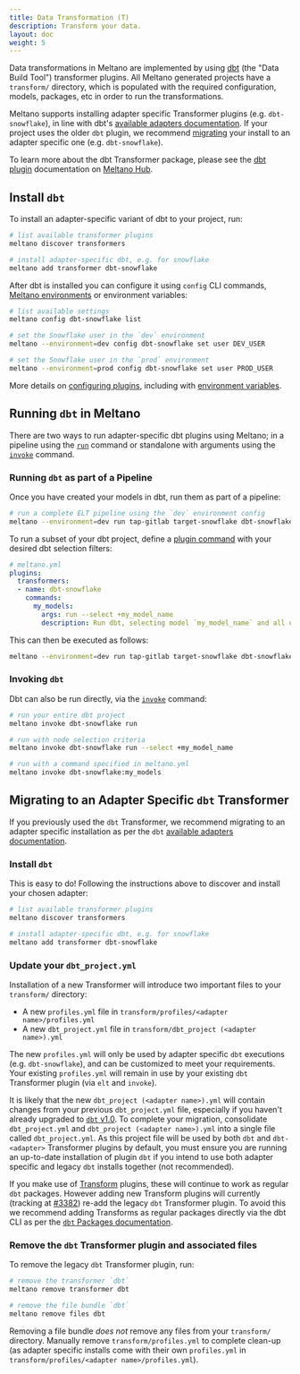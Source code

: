 ```yaml
---
title: Data Transformation (T)
description: Transform your data.
layout: doc
weight: 5
---
```


Data transformations in Meltano are implemented by using [dbt](https://www.getdbt.com/) (the "Data Build Tool") transformer plugins.
All Meltano generated projects have a `transform/` directory, which is populated with the required configuration, models, packages, etc in order to run the transformations.

Meltano supports installing adapter specific Transformer plugins (e.g. `dbt-snowflake`), in line with dbt's [available adapters documentation](https://docs.getdbt.com/docs/available-adapters).
If your project uses the older `dbt` plugin, we recommend [migrating](/guide/transformation#migrating-to-an-adapter-specific-dbt-transformer) your install to an adapter specific one (e.g. `dbt-snowflake`).

To learn more about the dbt Transformer package, please see the [dbt plugin](https://hub.meltano.com/transformers/dbt) documentation on [Meltano Hub](https://hub.meltano.com).

## Install `dbt`

To install an adapter-specific variant of dbt to your project, run:

```bash
# list available transformer plugins
meltano discover transformers

# install adapter-specific dbt, e.g. for snowflake
meltano add transformer dbt-snowflake
```

After dbt is installed you can configure it using `config` CLI commands, [Meltano environments](/concepts/environments) or environment variables:

```bash
# list available settings
meltano config dbt-snowflake list

# set the Snowflake user in the `dev` environment
meltano --environment=dev config dbt-snowflake set user DEV_USER

# set the Snowflake user in the `prod` environment
meltano --environment=prod config dbt-snowflake set user PROD_USER
```

More details on [configuring plugins](/guide/configuration), including with [environment variables](/guide/configuration#environment-variables).

## Running `dbt` in Meltano

There are two ways to run adapter-specific dbt plugins using Meltano; in a pipeline using the [`run`](/reference/command-line-interface#run) command or standalone with arguments using the [`invoke`](/reference/command-line-interface#invoke) command.

### Running `dbt` as part of a Pipeline

Once you have created your models in dbt, run them as part of a pipeline:

```bash
# run a complete ELT pipeline using the `dev` environment config
meltano --environment=dev run tap-gitlab target-snowflake dbt-snowflake:run
```

To run a subset of your dbt project, define a [plugin command](/concepts/project#plugin-commands) with your desired dbt selection filters:

```yaml
# meltano.yml
plugins:
  transformers:
  - name: dbt-snowflake
    commands:
      my_models:
        args: run --select +my_model_name
        description: Run dbt, selecting model `my_model_name` and all upstream models. Read more about the dbt node selection syntax at https://docs.getdbt.com/reference/node-selection/syntax
```

This can then be executed as follows:

```bash
meltano --environment=dev run tap-gitlab target-snowflake dbt-snowflake:my_models
```

### Invoking `dbt`

Dbt can also be run directly, via the [`invoke`]() command:

```bash
# run your entire dbt project
meltano invoke dbt-snowflake run

# run with node selection criteria
meltano invoke dbt-snowflake run --select +my_model_name

# run with a command specified in meltano.yml
meltano invoke dbt-snowflake:my_models
```

## Migrating to an Adapter Specific `dbt` Transformer

If you previously used the `dbt` Transformer, we recommend migrating to an adapter specific installation as per the `dbt` [available adapters documentation](https://docs.getdbt.com/docs/available-adapters).

### Install `dbt`

This is easy to do! Following the instructions above to discover and install your chosen adapter:


```bash
# list available transformer plugins
meltano discover transformers

# install adapter-specific dbt, e.g. for snowflake
meltano add transformer dbt-snowflake
```

### Update your `dbt_project.yml`

Installation of a new Transformer will introduce two important files to your `transform/` directory:

- A new `profiles.yml` file in `transform/profiles/<adapter name>/profiles.yml`
- A new `dbt_project.yml` file in `transform/dbt_project (<adapter name>).yml`

The new `profiles.yml` will only be used by adapter specific `dbt` executions (e.g. `dbt-snowflake`), and can be customized to meet your requirements.
Your existing `profiles.yml` will remain in use by your existing `dbt` Transformer plugin (via `elt` and `invoke`).

It is likely that the new `dbt_project (<adapter name>).yml` will contain changes from your previous `dbt_project.yml` file, especially if you haven't already upgraded to [`dbt` v1.0](https://docs.getdbt.com/docs/guides/migration-guide/upgrading-to-v1.0).
To complete your migration, consolidate `dbt_project.yml` and `dbt_project (<adapter name>).yml` into a single file called `dbt_project.yml`.
As this project file will be used by both `dbt` and `dbt-<adapter>` Transformer plugins by default, you must ensure you are running an up-to-date installation of plugin `dbt` if you intend to use both adapter specific and legacy `dbt` installs together (not recommended).

If you make use of [Transform]() plugins, these will continue to work as regular `dbt` packages. However adding new Transform plugins will currently (tracking at [#3382](https://gitlab.com/meltano/meltano/-/issues/3382)) re-add the legacy `dbt` Transformer plugin.
To avoid this we recommend adding Transforms as regular packages directly via the dbt CLI as per the [`dbt` Packages documentation](https://docs.getdbt.com/docs/building-a-dbt-project/package-management).

### Remove the `dbt` Transformer plugin and associated files

To remove the legacy `dbt` Transformer plugin, run:

```bash
# remove the transformer `dbt`
meltano remove transformer dbt

# remove the file bundle `dbt`
meltano remove files dbt
```

Removing a file bundle _does not_ remove any files from your `transform/` directory.
Manually remove `transform/profiles.yml` to complete clean-up (as adapter specific installs come with their own `profiles.yml` in `transform/profiles/<adapter name>/profiles.yml`).
